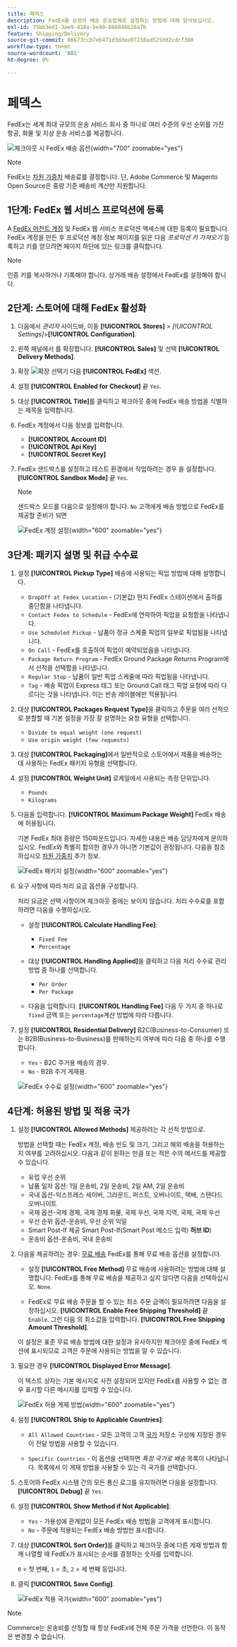 ```yaml
---
title: 페덱스
description: FedEx를 상점의 배송 운송업체로 설정하는 방법에 대해 알아보십시오.
exl-id: 75bb3ed1-3ae9-418a-be90-888046b28a7b
feature: Shipping/Delivery
source-git-commit: 06673ccb7eb471d3ddea97218ad525dd2cdcf380
workflow-type: tm+mt
source-wordcount: '881'
ht-degree: 0%

---
```


# 페덱스

FedEx는 세계 최대 규모의 운송 서비스 회사 중 하나로 여러 수준의 우선 순위를 가진 항공, 화물 및 지상 운송 서비스를 제공합니다.

![체크아웃 시 FedEx 배송 옵션](./assets/storefront-checkout-shipping-fedex.png){width="700" zoomable="yes"}

>[!NOTE]
>
>FedEx는 [차원 가중치](carriers.md#dimensional-weight) 배송료를 결정합니다. 단, Adobe Commerce 및 Magento Open Source은 중량 기준 배송비 계산만 지원합니다.

## 1단계: FedEx 웹 서비스 프로덕션에 등록

A [FedEx 머천트 계정][1] 및 FedEx 웹 서비스 프로덕션 액세스에 대한 등록이 필요합니다. FedEx 계정을 만든 후 프로덕션 계정 정보 페이지를 읽은 다음 _프로덕션 키 가져오기_ 등록하고 키를 얻으려면 페이지 하단에 있는 링크를 클릭합니다.

>[!NOTE]
>
>인증 키를 복사하거나 기록해야 합니다. 상거래 배송 설정에서 FedEx를 설정해야 합니다.

## 2단계: 스토어에 대해 FedEx 활성화

1. 다음에서 _관리자_ 사이드바, 이동 **[!UICONTROL Stores]** > _[!UICONTROL Settings]_>**[!UICONTROL Configuration]**.

1. 왼쪽 패널에서 를 확장합니다. **[!UICONTROL Sales]** 및 선택 **[!UICONTROL Delivery Methods]**.

1. 확장 ![확장 선택기](../assets/icon-display-expand.png) 다음 **[!UICONTROL FedEx]** 섹션.

1. 설정 **[!UICONTROL Enabled for Checkout]** 끝 `Yes`.

1. 대상 **[!UICONTROL Title]**&#x200B;를 클릭하고 체크아웃 중에 FedEx 배송 방법을 식별하는 제목을 입력합니다.

1. FedEx 계정에서 다음 정보를 입력합니다.

   - **[!UICONTROL Account ID]**
   - **[!UICONTROL Api Key]**
   - **[!UICONTROL Secret Key]**

1. FedEx 샌드박스를 설정하고 테스트 환경에서 작업하려는 경우 을 설정합니다. **[!UICONTROL Sandbox Mode]** 끝 `Yes`.

   >[!NOTE]
   >
   >샌드박스 모드를 다음으로 설정해야 합니다. `No` 고객에게 배송 방법으로 FedEx를 제공할 준비가 되면

   ![FedEx 계정 설정](../configuration-reference/sales/assets/delivery-methods-fedex-account-settings.png){width="600" zoomable="yes"}

## 3단계: 패키지 설명 및 취급 수수료

1. 설정 **[!UICONTROL Pickup Type]** 배송에 사용되는 픽업 방법에 대해 설명합니다.

   - `DropOff at Fedex Location` - (기본값) 현지 FedEx 스테이션에서 출하를 중단함을 나타냅니다.
   - `Contact Fedex to Schedule` - FedEx에 연락하여 픽업을 요청함을 나타냅니다.
   - `Use Scheduled Pickup` - 납품이 정규 스케줄 픽업의 일부로 픽업됨을 나타냅니다.
   - `On Call` - FedEx를 호출하여 픽업이 예약되었음을 나타냅니다.
   - `Package Return Program` - FedEx Ground Package Returns Program에서 선적을 선택함을 나타냅니다.
   - `Regular Stop` - 납품이 일반 픽업 스케줄에 따라 픽업됨을 나타냅니다.
   - `Tag` - 배송 픽업이 Express 태그 또는 Ground Call 태그 픽업 요청에 따라 다르다는 것을 나타냅니다. 이는 반송 레이블에만 적용됩니다.

1. 대상 **[!UICONTROL Packages Request Type]**&#x200B;을 클릭하고 주문을 여러 선적으로 분할할 때 기본 설정을 가장 잘 설명하는 요청 유형을 선택합니다.

   - `Divide to equal weight (one request)`
   - `Use origin weight (few requests)`

1. 대상 **[!UICONTROL Packaging]**&#x200B;에서 일반적으로 스토어에서 제품을 배송하는 데 사용하는 FedEx 패키지 유형을 선택합니다.

1. 설정 **[!UICONTROL Weight Unit]** 로케일에서 사용되는 측정 단위입니다.

   - `Pounds`
   - `Kilograms`

1. 다음을 입력합니다. **[!UICONTROL Maximum Package Weight]** FedEx 배송에 허용됩니다.

   기본 FedEx 최대 중량은 150파운드입니다. 자세한 내용은 배송 담당자에게 문의하십시오. FedEx와 특별히 합의한 경우가 아니면 기본값이 권장됩니다. 다음을 참조하십시오 [차원 가중치](carriers.md#dimensional-weight) 추가 정보.

   ![FedEx 패키지 설정](../configuration-reference/sales/assets/delivery-methods-fedex-packaging.png){width="600" zoomable="yes"}

1. 요구 사항에 따라 처리 요금 옵션을 구성합니다.

   처리 요금은 선택 사항이며 체크아웃 중에는 보이지 않습니다. 처리 수수료를 포함하려면 다음을 수행하십시오.

   - 설정 **[!UICONTROL Calculate Handling Fee]**:

      - `Fixed Fee`
      - `Percentage`

   - 대상 **[!UICONTROL Handling Applied]**&#x200B;을 클릭하고 다음 처리 수수료 관리 방법 중 하나를 선택합니다.

      - `Per Order`
      - `Per Package`

   - 다음을 입력합니다. **[!UICONTROL Handling Fee]** 다음 두 가지 중 하나로 `fixed` 금액 또는 `percentage`계산 방법에 따라 다릅니다.

1. 설정 **[!UICONTROL Residential Delivery]** B2C(Business-to-Consumer) 또는 B2B(Business-to-Business)를 판매하는지 여부에 따라 다음 중 하나를 수행합니다.

   - `Yes` - B2C 주거용 배송의 경우.
   - `No` - B2B 주거 게재용.

   ![FedEx 수수료 설정](../configuration-reference/sales/assets/delivery-methods-fedex-handling-fee.png){width="600" zoomable="yes"}

## 4단계: 허용된 방법 및 적용 국가

1. 설정 **[!UICONTROL Allowed Methods]** 제공하려는 각 선적 방법으로.

   방법을 선택할 때는 FedEx 계정, 배송 빈도 및 크기, 그리고 해외 배송을 허용하는지 여부를 고려하십시오. 다음과 같이 원하는 만큼 또는 적은 수의 메서드를 제공할 수 있습니다.

   - 유럽 우선 순위
   - 납품 일자 옵션: 1일 운송비, 2일 운송비, 2일 AM, 2일 운송비
   - 국내 옵션-익스프레스 세이버, 그라운드, 퍼스트, 오버나이트, 택배, 스탠다드 오버나이트
   - 국제 옵션-국제 경제, 국제 경제 화물, 국제 우선, 국제 지역, 국제, 국제 우선
   - 우선 순위 옵션-운송비, 우선 순위 익일
   - Smart Post-If 제공 Smart Post-If(Smart Post 메소드 입력) **허브 ID**)
   - 운송비 옵션-운송비, 국내 운송비

1. 다음을 제공하려는 경우: [무료 배송](shipping-free.md) FedEx를 통해 무료 배송 옵션을 설정합니다.

   - 설정 **[!UICONTROL Free Method]** 무료 배송에 사용하려는 방법에 대해 설명합니다. FedEx를 통해 무료 배송을 제공하고 싶지 않다면 다음을 선택하십시오. `None`.

   - FedEx로 무료 배송 주문을 할 수 있는 최소 주문 금액이 필요하려면 다음을 설정하십시오. **[!UICONTROL Enable Free Shipping Threshold]** 끝 `Enable`. 그런 다음 의 최소값을 입력합니다. **[!UICONTROL Free Shipping Amount Threshold]**.

   이 설정은 표준 무료 배송 방법에 대한 설정과 유사하지만 체크아웃 중에 FedEx 섹션에 표시되므로 고객은 주문에 사용되는 방법을 알 수 있습니다.

1. 필요한 경우 **[!UICONTROL Displayed Error Message]**.

   이 텍스트 상자는 기본 메시지로 사전 설정되어 있지만 FedEx를 사용할 수 없는 경우 표시할 다른 메시지를 입력할 수 있습니다.

   ![FedEx 허용 게재 방법](../configuration-reference/sales/assets/delivery-methods-fedex-delivery-methods.png){width="600" zoomable="yes"}

1. 설정 **[!UICONTROL Ship to Applicable Countries]**:

   - `All Allowed Countries` - 모든 고객의 고객 [국가](../getting-started/store-details.md#country-options) 저장소 구성에 지정된 경우 이 전달 방법을 사용할 수 있습니다.

   - `Specific Countries` - 이 옵션을 선택하면 _특정 국가로 배송_ 목록이 나타납니다. 목록에서 이 게재 방법을 사용할 수 있는 각 국가를 선택합니다.

1. 스토어와 FedEx 시스템 간의 모든 통신 로그를 유지하려면 다음을 설정합니다. **[!UICONTROL Debug]** 끝 `Yes`.

1. 설정 **[!UICONTROL Show Method if Not Applicable]**:

   - `Yes` - 가용성에 관계없이 모든 FedEx 배송 방법을 고객에게 표시합니다.
   - `No` - 주문에 적용되는 FedEx 배송 방법만 표시합니다.

1. 대상 **[!UICONTROL Sort Order]**&#x200B;를 클릭하고 체크아웃 중에 다른 게재 방법과 함께 나열할 때 FedEx가 표시되는 순서를 결정하는 숫자를 입력합니다.

   `0` = 첫 번째, `1` = 초, `2` = 세 번째 등입니다.

1. 클릭 **[!UICONTROL Save Config]**.

   ![FedEx 적용 국가](../configuration-reference/sales/assets/delivery-methods-fedex-applicable-countries.png){width="600" zoomable="yes"}

>[!NOTE]
>
>Commerce는 운송비를 산정할 때 항상 FedEx에 전체 주문 가격을 선언한다. 이 동작은 변경할 수 없습니다.

[1]: https://www.fedex.com/login/web/jsp/contactInfo1.jsp
